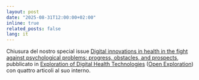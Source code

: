 ```yaml
---
layout: post
date: "2025-08-31T12:00:00+02:00"
inline: true
related_posts: false
lang: it
---
```


Chiusura del nostro special issue [Digital innovations in health in the fight against psychological problems: progress, obstacles, and prospects](https://www.explorationpub.com/Journals/edht/Special_Issues/287), pubblicato in [Exploration of Digital Health Technologies](https://www.explorationpub.com/Journals/edht) ([Open Exploration](https://www.explorationpub.com/)) con quattro articoli al suo interno.
